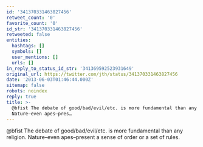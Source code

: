 ```yaml
---
id: '341370331463827456'
retweet_count: '0'
favorite_count: '0'
id_str: '341370331463827456'
retweeted: false
entities:
  hashtags: []
  symbols: []
  user_mentions: []
  urls: []
in_reply_to_status_id_str: '341369592523931649'
original_url: https://twitter.com/jth/status/341370331463827456
date: '2013-06-03T01:46:44.000Z'
sitemap: false
robots: noindex
reply: true
title: >-
  @bfist The debate of good/bad/evil/etc. is more fundamental than any religion.
  Nature–even apes–pres…
---
```


@bfist The debate of good/bad/evil/etc. is more fundamental than any religion. Nature–even apes–present a sense of order or a set of rules.